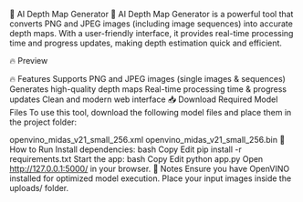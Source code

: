 🌟 AI Depth Map Generator 🌟
AI Depth Map Generator is a powerful tool that converts PNG and JPEG images (including image sequences) into accurate depth maps. With a user-friendly interface, it provides real-time processing time and progress updates, making depth estimation quick and efficient.

🔥 Preview

🔥 Features
Supports PNG and JPEG images (single images & sequences)
Generates high-quality depth maps
Real-time processing time & progress updates
Clean and modern web interface
📥 Download Required Model Files
To use this tool, download the following model files and place them in the project folder:

openvino_midas_v21_small_256.xml
openvino_midas_v21_small_256.bin
🚀 How to Run
Install dependencies:
bash
Copy
Edit
pip install -r requirements.txt
Start the app:
bash
Copy
Edit
python app.py
Open http://127.0.0.1:5000/ in your browser.
📌 Notes
Ensure you have OpenVINO installed for optimized model execution.
Place your input images inside the uploads/ folder.

